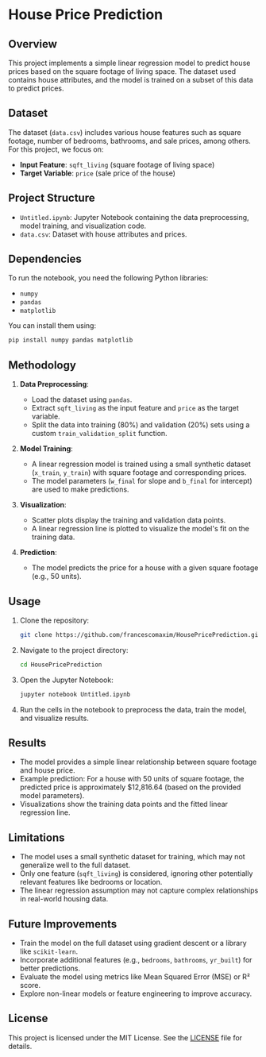 # House Price Prediction

## Overview
This project implements a simple linear regression model to predict house prices based on the square footage of living space. The dataset used contains house attributes, and the model is trained on a subset of this data to predict prices.

## Dataset
The dataset (`data.csv`) includes various house features such as square footage, number of bedrooms, bathrooms, and sale prices, among others. For this project, we focus on:
- **Input Feature**: `sqft_living` (square footage of living space)
- **Target Variable**: `price` (sale price of the house)

## Project Structure
- `Untitled.ipynb`: Jupyter Notebook containing the data preprocessing, model training, and visualization code.
- `data.csv`: Dataset with house attributes and prices.

## Dependencies
To run the notebook, you need the following Python libraries:
- `numpy`
- `pandas`
- `matplotlib`

You can install them using:
```bash
pip install numpy pandas matplotlib
```

## Methodology
1. **Data Preprocessing**:
   - Load the dataset using `pandas`.
   - Extract `sqft_living` as the input feature and `price` as the target variable.
   - Split the data into training (80%) and validation (20%) sets using a custom `train_validation_split` function.

2. **Model Training**:
   - A linear regression model is trained using a small synthetic dataset (`x_train`, `y_train`) with square footage and corresponding prices.
   - The model parameters (`w_final` for slope and `b_final` for intercept) are used to make predictions.

3. **Visualization**:
   - Scatter plots display the training and validation data points.
   - A linear regression line is plotted to visualize the model's fit on the training data.

4. **Prediction**:
   - The model predicts the price for a house with a given square footage (e.g., 50 units).

## Usage
1. Clone the repository:
   ```bash
   git clone https://github.com/francescomaxim/HousePricePrediction.git
   ```
2. Navigate to the project directory:
   ```bash
   cd HousePricePrediction
   ```
3. Open the Jupyter Notebook:
   ```bash
   jupyter notebook Untitled.ipynb
   ```
4. Run the cells in the notebook to preprocess the data, train the model, and visualize results.

## Results
- The model provides a simple linear relationship between square footage and house price.
- Example prediction: For a house with 50 units of square footage, the predicted price is approximately $12,816.64 (based on the provided model parameters).
- Visualizations show the training data points and the fitted linear regression line.

## Limitations
- The model uses a small synthetic dataset for training, which may not generalize well to the full dataset.
- Only one feature (`sqft_living`) is considered, ignoring other potentially relevant features like bedrooms or location.
- The linear regression assumption may not capture complex relationships in real-world housing data.

## Future Improvements
- Train the model on the full dataset using gradient descent or a library like `scikit-learn`.
- Incorporate additional features (e.g., `bedrooms`, `bathrooms`, `yr_built`) for better predictions.
- Evaluate the model using metrics like Mean Squared Error (MSE) or R² score.
- Explore non-linear models or feature engineering to improve accuracy.

## License
This project is licensed under the MIT License. See the [LICENSE](LICENSE) file for details.
